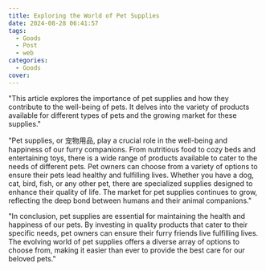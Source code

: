 ```yaml
---
title: Exploring the World of Pet Supplies
date: 2024-08-28 06:41:57
tags:
  - Goods
  - Post
  - web
categories:
  - Goods
cover: 
---
```


"This article explores the importance of pet supplies and how they contribute to the well-being of pets. It delves into the variety of products available for different types of pets and the growing market for these supplies."

"Pet supplies, or 宠物用品, play a crucial role in the well-being and happiness of our furry companions. From nutritious food to cozy beds and entertaining toys, there is a wide range of products available to cater to the needs of different pets. Pet owners can choose from a variety of options to ensure their pets lead healthy and fulfilling lives. Whether you have a dog, cat, bird, fish, or any other pet, there are specialized supplies designed to enhance their quality of life. The market for pet supplies continues to grow, reflecting the deep bond between humans and their animal companions."

"In conclusion, pet supplies are essential for maintaining the health and happiness of our pets. By investing in quality products that cater to their specific needs, pet owners can ensure their furry friends live fulfilling lives. The evolving world of pet supplies offers a diverse array of options to choose from, making it easier than ever to provide the best care for our beloved pets."
